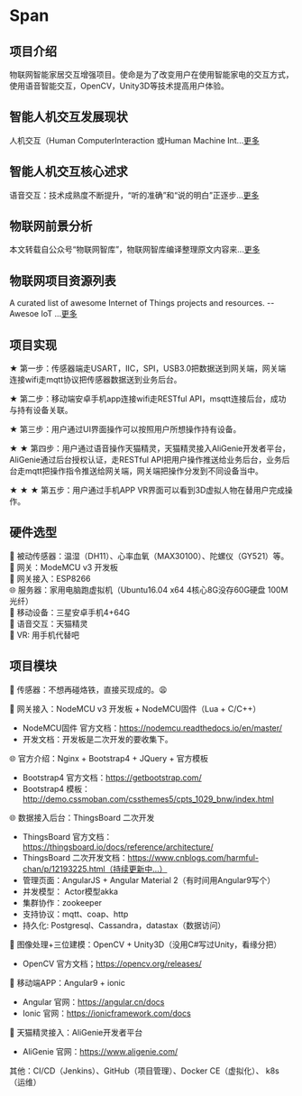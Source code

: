# Span
## 项目介绍
物联网智能家居交互增强项目。使命是为了改变用户在使用智能家电的交互方式，使用语音智能交互，OpenCV，Unity3D等技术提高用户体验。

## 智能人机交互发展现状
人机交互（Human ComputerInteraction 或Human Machine Int...[更多](./human-computer/README.md)

## 智能人机交互核心述求
语音交互：技术成熟度不断提升，“听的准确”和“说的明白”正逐步...[更多](./human-computer/README.md)

## 物联网前景分析
本文转载自公众号“物联网智库”，物联网智库编译整理原文内容来...[更多](./iot-analytics/README.md)

## 物联网项目资源列表
 A curated list of awesome Internet of Things projects and resources. --Awesoe IoT ...[更多](./awesome-iot/README.md)

## 项目实现
★ 第一步：传感器端走USART，IIC，SPI，USB3.0把数据送到网关端，网关端连接wifi走mqtt协议把传感器数据送到业务后台。<br>

★ 第二步：移动端安卓手机app连接wifi走RESTful API，msqtt连接后台，成功与持有设备关联。<br>

★ 第三步：用户通过UI界面操作可以按照用户所想操作持有设备。<br>

★ ★ 第四步：用户通过语音操作天猫精灵，天猫精灵接入AliGenie开发者平台，AliGenie通过后台授权认证，走RESTful API把用户操作推送给业务后台，业务后台走mqtt把操作指令推送给网关端，网关端把操作分发到不同设备当中。

★ ★ ★ 第五步：用户通过手机APP VR界面可以看到3D虚拟人物在替用户完成操作。
## 硬件选型
🔗 被动传感器：温湿（DH11）、心率血氧（MAX30100）、陀螺仪（GY521）等。<br>
🔗 网关：ModeMCU v3 开发板<br>
🔗 网关接入：ESP8266<br>
🌐 服务器：家用电脑跑虚拟机（Ubuntu16.04 x64 4核心8G没存60G硬盘 100M光纤）<br>
📱 移动设备：三星安卓手机4+64G<br>
📱 语音交互：天猫精灵<br>
📱 VR: 用手机代替吧<br>

## 项目模块
🔗 传感器：不想再碰烙铁，直接买现成的。:weary:

🔗 网关接入：NodeMCU v3 开发板 + NodeMCU固件（Lua + C/C++）
+ NodeMCU固件 官方文档：https://nodemcu.readthedocs.io/en/master/
+ 开发文档：开发板是二次开发的要收集下。

🌐 官方介绍：Nginx + Bootstrap4 + JQuery + 官方模板  
+ Bootstrap4 官方文档：https://getbootstrap.com/
+ Bootstrap4 模板：http://demo.cssmoban.com/cssthemes5/cpts_1029_bnw/index.html


🌐 数据接入后台：ThingsBoard 二次开发 
+ ThingsBoard 官方文档：https://thingsboard.io/docs/reference/architecture/
+ ThingsBoard 二次开发文档：https://www.cnblogs.com/harmful-chan/p/12193225.html（持续更新中...）
+ 管理页面：AngularJS + Angular Material 2（有时间用Angular9写个）
+ 并发模型： Actor模型akka
+ 集群协作：zookeeper
+ 支持协议：mqtt、coap、http
+ 持久化: Postgresql、Cassandra，datastax（数据访问）

📱 图像处理+三位建模：OpenCV + Unity3D（没用C#写过Unity，看缘分把）
+ OpenCV 官方文档；https://opencv.org/releases/

📱 移动端APP：Angular9 + ionic
+ Angular 官网：https://angular.cn/docs
+ Ionic 官网：https://ionicframework.com/docs

📱 天猫精灵接入：AliGenie开发者平台
+ AliGenie 官网：https://www.aligenie.com/

其他：CI/CD（Jenkins）、GitHub（项目管理）、Docker CE（虚拟化）、 k8s（运维）